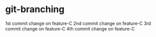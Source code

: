 # git-branching
1st commit change on feature-C
2nd commit change on feature-C
3rd commit change on feature-C
4th commit change on feature-C
